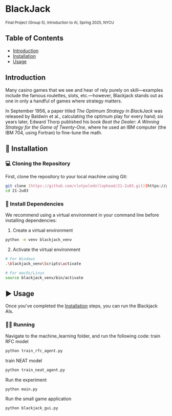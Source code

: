 # BlackJack
<sub>Final Project (Group 5), Introduction to AI, Spring 2025, NYCU</sub>

## Table of Contents
- [Introduction](#introduction)
- [Installation](#installation)
- [Usage](#usage)

## Introduction
Many casino games that we see and hear of rely purely on skill—examples include the famous roulettes, slots, etc.—however, Blackjack stands out as one in only a handful of games where strategy matters.

In September 1956, a paper titled *The Optimum Strategy in BlackJack* was released by Baldwin et al., calculating the optimum play for every hand; six years later, Edward Thorp published his book  *Beat the Dealer: A Winning Strategy for the Game of Twenty-One*, where he used an IBM computer (the IBM 704, using Fortran) to fine-tune the math.

## 🚀 Installation
### 💻 Cloning the Repository
First, clone the repository to your local machine using Git:
```bash
git clone [https://github.com/clotpoledollophead/21-2u03.git](https://github.com/clotpoledollophead/21-2u03.git)
cd 21-2u03
```
### 🔧 Install Dependencies
We recommend using a virtual environment in your command line before installing dependencies:

1. Create a virtual environment
```bash
python -m venv blackjack_venv
```

2. Activate the virtual environment
```bash
# For Windows
.\blackjack_venv\Scripts\activate
```

```bash
# For macOs/Linux
source blackjack_venv/bin/activate
```

## ▶️ Usage
Once you've completed the [Installation](#-installation) steps, you can run the Blackjack AIs.
### 🏃‍♂️ Running
Navigate to the machine_learning folder, and run the following code:
train RFC model
```python
python train_rfc_agent.py
```
train NEAT model
```python
python train_neat_agent.py
```
Run the experiment 
```python
python main.py
```
Run the small game application
```python
python blackjack_gui.py
```

